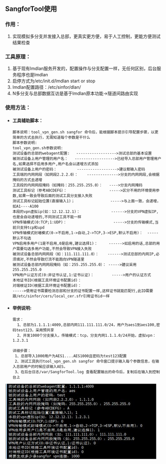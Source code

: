 ## SangforTool使用

### **作用：**

1. 实现模拟多分支并发接入总部，更真实更方便，易于人工控制，更能方便测试结果检查

### **工具原理：**

1. 基于现有lmdlan服务开发的，配置操作与分支配置一样，无任何区别，后台服务程序也是lmdlan
2. 启停方式为/etc/init.d/lmdlan start or stop
3. lmdlan配置路径：/etc/sinfor/dlan/
4. N多分支与总部数据互访是基于lmdlan原本功能-&gt;隧道间路由实现

### 使用方法：

* #### 工具辅助脚本：

  ```
  脚本说明：tool_vpn_gen.sh sangfor 命令后，能根据脚本提示引导配置步骤，以更简单的方式去执行，无需知道每个参数是干什么
  脚本参数说明:
  tool_vpn_gen.sh参数说明:
  测试设备的总部的webagent配置:   ------------------>测试总部的基本设置
  被测试设备上用户管理的用户名：   ------------------>已经导入总部用户管理用户名,如果选择不启用多用户,用户名会以递增方式添加
  被测试设备上用户的密码：         ------------------>建议都输入密码
  工具端的内网网段（如网段2.2.2.0）：    -------------->分支的内网网段,会根据掩码的方式去递增
  工具段的内网网段掩码（如掩码：255.255.255.0）：   ---->分支内网掩码
  测试工具标记（参考ABCDEFG）：                   ----->区分不用的环境使用参数,如果一致会导致后面的测试工具分支接入失败
  测试工具标记起始位置(直接输入1)；                ----->与上面一致，会递增，如A1----A100
  本段的vpn虚拟ip(如：12.12.12.1)：              ------>分支的VPN虚拟IP,也是会自动递增的,不同测试工具不能一样
  VPN传输模式(0:TCP;1:UDP)：                     ----->分支的传输模式,当前只支持tcp和upd
  VPN传输模式封堵模式(0->不启用,1->自动,2->TCP,3->ESP,默认不启用)：  -----默认不勾选
  VPN启用多用户(1是不启用,0是启用,建议选择1)：     ------>如启用的话,总部的用户需要勾选多用户功能,不然会导致VPN接入失败            
  被测试设备总部内网网段（如：111.111.111.0）：    ------>测试总部的内网IP,必须填对,不然会导致打流不能跑向VPN隧道里
  被测试设备总部内网网段掩码（如：255.255.255.0）： ----->建议采用255.255.255.0
  VPN用户认证方式(0:非证书认证,1:证书认证)：        ----->用户的认证方式
  本地证书ID(根据工具环境证书配置id)：              
  对端根证ID(根据工具环境证书配置id)：
  ----->使用证书需要检测总部和分支的证书配置一样,这样证书就能匹配行,此ID需要跟/etc/sinfor/cers/local_cer.sfr引用证书id一样
  ```
* #### 举例说明:

  ```
  需求：
    1、总部为1.1.1.1:4009,总部内网111.111.111.0/24，用户为aes1到aes100,密码test123，采用预共享
    2、并发1000个分支接入，传输模式：tcp，分支内网1.1.1.0/24开始，虚拟vpn：1.2.3.1

  详细步骤：
   1、总部导入1000用户为AES1....AES1000且密码为test123配置
   2、测试工具执行tool_vpn_gen.sh sangfor 命令窗口提示输入每个参数信息，在输入总部用户的时候应该输入AES，
   3、在后台日志/var/SangforTool.log 查看配置输出的命令后，复制后在输入到控制台上

  ```

![](/assets/12.JPG)



